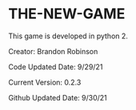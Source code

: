 # THE-NEW-GAME
This game is developed in python 2.

Creator: Brandon Robinson

Code Updated Date: 9/29/21

Current Version: 0.2.3

Github Updated Date: 9/30/21
